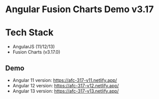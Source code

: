 # Angular Fusion Charts Demo v3.17

# Tech Stack

- AngularJS (11/12/13)
- Fusion Charts (v3.17.0)

## Demo

- Angular 11 version: https://afc-317-v11.netlify.app/
- Angular 12 version: https://afc-317-v12.netlify.app/
- Angular 13 version: https://afc-317-v13.netlify.app/
